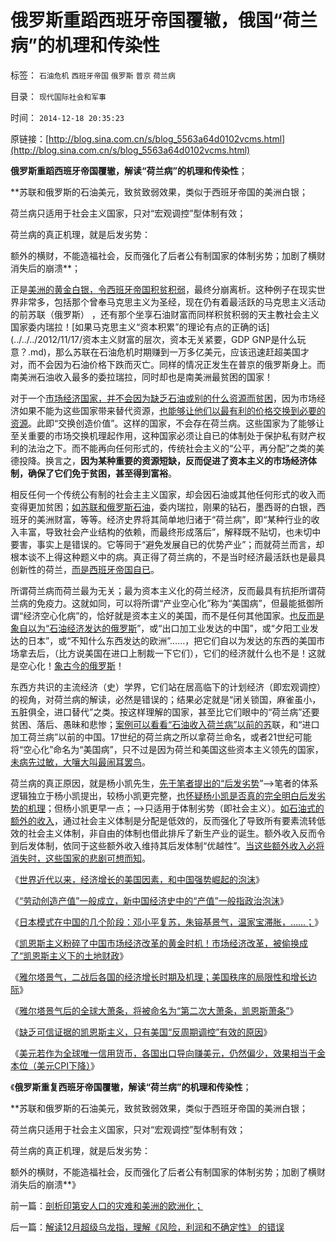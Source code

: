 # 俄罗斯重蹈西班牙帝国覆辙，俄国“荷兰病”的机理和传染性

标签： `石油危机` `西班牙帝国` `俄罗斯` `普京` `荷兰病` 

目录： `现代国际社会和军事`

时间： `2014-12-18 20:35:23`

原链接：[http://blog.sina.com.cn/s/blog_5563a64d0102vcms.html](http://blog.sina.com.cn/s/blog_5563a64d0102vcms.html)

**俄罗斯重蹈西班牙帝国覆辙，解读“荷兰病”的机理和传染性**；

**苏联和俄罗斯的石油美元，致贫致弱效果，类似于西班牙帝国的美洲白银；

荷兰病只适用于社会主义国家，只对“宏观调控”型体制有效；

荷兰病的真正机理，就是后发劣势：

额外的横财，不能造福社会，反而强化了后者公有制国家的体制劣势；加剧了横财消失后的崩溃**；

正是[美洲的黄金白银，令西班牙帝国积贫积弱](http://blog.sina.com.cn/s/blog_5563a64d0102v9yu.html)，最终分崩离析。这种例子在现实世界非常多，包括那个曾奉马克思主义为圣经，现在仍有着最活跃的马克思主义活动的前苏联（俄罗斯）
，还有那个坐享石油财富而同样积贫积弱的天主教社会主义国家委内瑞拉！[如果马克思主义“资本积累”的理论有点的正确的话](../../../2012/11/17/资本主义财富的层次，资本无关紧要，GDP GNP是什么玩意？.md)，那么苏联在石油危机时期赚到一万多亿美元，应该迅速赶超美国才对，而不会因为石油价格下跌而灭亡。同样的情况正发生在普京的俄罗斯身上。而南美洲石油收入最多的委拉瑞拉，同时却也是南美洲最贫困的国家！

对于一个[市场经济国家，并不会因为缺乏石油或别的什么资源而贫困](http://blog.sina.com.cn/s/blog_5563a64d0102ehhk.html)，因为市场经济如果不能为这些国家带来替代资源，[也能够让他们以最有利的价格交换到必要的资源](../../../2011/7/12/粮食从来没有危机，土地公有制是农村问题根源.md)。此即“交换创造价值”。这样的国家，不会存在荷兰病。这些国家为了能够让至关重要的市场交换机理起作用，这种国家必须让自已的体制处于保护私有财产权利的法治之下。而不能再向任何形式的，传统社会主义的“公平，再分配”之类的美德投降。换言之，**因为某种重要的资源短缺，反而促进了资本主义的市场经济体制，确保了它们免于贫困，甚至得到富裕**。

相反任何一个传统公有制的社会主主义国家，却会因石油或其他任何形式的收入而变得更加贫困；[如苏联和俄罗斯石油](../../../2009/8/3/现代苏俄经济体的两个组成部分.md)，委内瑞拉，刚果的钻石，墨西哥的白银，西班牙的美洲财富，等等。经济史界将其简单地归诸于“荷兰病”，即“某种行业的收入丰富，导致社会产业结构的依赖，而最终形成落后”，解释既不贴切，也未切中要害，事实上是错误的。它等同于“避免发展自已的优势产业”；而就荷兰而言，却根本谈不上得这种题义中的病。真正得了荷兰病的，不是当时经济最活跃也是最具创新性的荷兰，[而是西班牙帝国自已](http://blog.sina.com.cn/s/blog_5563a64d0102va1a.html)。

所谓荷兰病而荷兰最为无关；最为资本主义化的荷兰经济，反而最具有抗拒所谓荷兰病的免疫力。这就如同，可以将所谓“产业空心化”称为“美国病”，但最能抵御所谓“经济空心化病”的，恰好就是资本主义的美国，而不是任何其他国家。[也反而是象自以为“石油经济发达的俄罗斯](../../../2012/5/23/苏联的经济模式与阿拉伯产油国和伊朗.md)”，或“出口加工业发达的中国”，或“夕阳工业发达的日本”，或“不知什么东西发达的欧洲”……，把它们自以为发达的东西的美国市场拿去后，（比方说美国在进口上制裁一下它们），它们的经济就什么也不是！这就是空心化！[象古今的俄罗斯](../../../2008/10/3/俄国不是中国模仿的对象.md)！

东西方共识的主流经济（史）学界，它们站在居高临下的计划经济（即宏观调控）的视角，对荷兰病的解读，必然是错误的；结果必定就是“闭关锁国，麻雀虽小，五脏俱全，进口替代”之类。按这样理解的国家，甚至比它们眼中的“荷兰病”还要贫困、落后、愚昧和悲惨；[案例可以看看“石油收入荷兰病”以前的苏](../../../2012/5/23/石油危机发横财，延误了苏联改革而灭亡.md)联，和“进口加工荷兰病”以前的中国。17世纪的荷兰病之所以拿荷兰命名，或者21世纪可能将“空心化”命名为“美国病”，只不过是因为荷兰和美国这些资本主义领先的国家，[未病先过敏，大嚷大叫最闹耳罢鸟](../../../2011/3/2/奥巴马叫停中国援美保障房，美国房价反弹.md)。

荷兰病的真正原因，就是杨小凯先生，[先于笔者提出的“后发劣势](../../../2010/12/28/后发劣势突出表现在“进步分子”愚昧反动.md)”——>笔者的体系逻辑独立于杨小凯提出，较杨小凯更完整，[也怀疑杨小凯是否真的完全明白后发劣势的机理](../../../2014/1/4/人类历史上政治最黑暗的20世纪，格申克龙“后发优势”.md)；但杨小凯更早一点；——>只适用于体制劣势（即社会主义）。[如石油式的额外的收入](../../../2011/3/24/石油是阿拉伯民主的绊脚石.md)，通过社会主义体制是分配是低效的，反而强化了导致所有要素流转低效的社会主义体制，非自由的体制也借此排斥了新生产业的诞生。额外收入反而令到后发体制，依同于这些额外收入维持其后发体制“优越性”。[当这些额外收入必将消失时，这些国家的悲剧可想而知](../../../2012/5/24/石油横财维稳十几年，送了苏联的命！.md)。

《[世界近代以来，经济增长的美国因素，和中国强势崛起的泡沫](http://blog.sina.com.cn/s/blog_5563a64d0102v76z.html)》

《[“劳动创造产值”一般成立，新中国经济史中的“产值”一般指政治泡沫](http://blog.sina.com.cn/s/blog_5563a64d0102v7gu.html)》

《[日本模式在中国的几个阶段：邓小平复苏，朱镕基景气，温家宝滞胀，……；](http://blog.sina.com.cn/s/blog_5563a64d0102v7ns.html)》

《[凯恩斯主义粉碎了中国市场经济改革的黄金时机！市场经济改革，被偷换成了“凯恩斯主义下的土地财政](http://blog.sina.com.cn/s/blog_5563a64d0102v7vj.html)》

《[雅尔塔景气，二战后各国的经济增长时期及机理；美国秩序的局限性和增长边际](http://blog.sina.com.cn/s/blog_5563a64d0102v891.html)》

《[雅尔塔景气后的全球大萧条，将被命名为“第二次大萧条，凯恩斯萧条”](http://blog.sina.com.cn/s/blog_5563a64d0102v8j6.html)》

《[缺乏可信证据的凯恩斯主义，只有美国“反周期调控”有效的原因](http://blog.sina.com.cn/s/blog_5563a64d0102v95v.html)》

《[美元若作为全球唯一信用货币，各国出口导向赚美元，仍然偏少，效果相当于金本位（美元CPI下降）](http://blog.sina.com.cn/s/blog_5563a64d0102v9n8.html)》

《**俄罗斯重复西班牙帝国覆辙，解读“荷兰病”的机理和传染性**；

**苏联和俄罗斯的石油美元，致贫致弱效果，类似于西班牙帝国的美洲白银；

荷兰病只适用于社会主义国家，只对“宏观调控”型体制有效；

荷兰病的真正机理，就是后发劣势：

额外的横财，不能造福社会，反而强化了后者公有制国家的体制劣势；加剧了横财消失后的崩溃**》



前一篇：[剖析印第安人口的灾难和美洲的欧洲化；](http://blog.sina.com.cn/s/blog_5563a64d0102vcmr.html)

后一篇：[解读12月超级乌龙指，理解《风险，利润和不确定性》&nbsp;的错误](http://blog.sina.com.cn/s/blog_5563a64d0102vcmt.html)